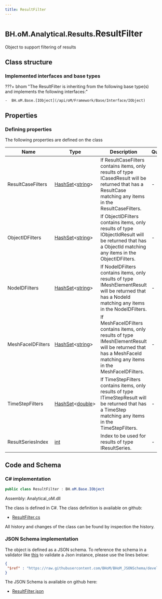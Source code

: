 ```yaml
---
title: ResultFilter
---
```


# <small>BH.oM.Analytical.Results.</small>**ResultFilter**

Object to support filtering of results

## Class structure

### Implemented interfaces and base types

???+ bhom "The ResultFilter is inheriting from the following base type(s) and implements the following interfaces:"

    -  BH.oM.Base.[IObject](/api/oM/Framework/Base/Interface/IObject)


## Properties



### Defining properties

The following properties are defined on the class

| Name             | Type             | Description      | Quantity         |
|------------------|------------------|------------------|------------------|
| ResultCaseFilters | [HashSet](https://learn.microsoft.com/en-us/dotnet/api/System.Collections.Generic.HashSet-1?view=netstandard-2.0)&lt;[string](https://learn.microsoft.com/en-us/dotnet/api/System.String?view=netstandard-2.0)&gt; | If ResultCaseFilters contains items, only results of type ICasedResult will be returned that has a ResultCase matching any items in the ResultCaseFilters. | - |
| ObjectIDFilters | [HashSet](https://learn.microsoft.com/en-us/dotnet/api/System.Collections.Generic.HashSet-1?view=netstandard-2.0)&lt;[string](https://learn.microsoft.com/en-us/dotnet/api/System.String?view=netstandard-2.0)&gt; | If ObjectIDFilters contains items, only results of type IObjectIdResult will be returned that has a ObjectId matching any items in the ObjectIDFilters. | - |
| NodeIDFilters | [HashSet](https://learn.microsoft.com/en-us/dotnet/api/System.Collections.Generic.HashSet-1?view=netstandard-2.0)&lt;[string](https://learn.microsoft.com/en-us/dotnet/api/System.String?view=netstandard-2.0)&gt; | If NodeIDFilters contains items, only results of type IMeshElementResult will be returned that has a NodeId matching any items in the NodeIDFilters. | - |
| MeshFaceIDFilters | [HashSet](https://learn.microsoft.com/en-us/dotnet/api/System.Collections.Generic.HashSet-1?view=netstandard-2.0)&lt;[string](https://learn.microsoft.com/en-us/dotnet/api/System.String?view=netstandard-2.0)&gt; | If MeshFaceIDFilters contains items, only results of type IMeshElementResult will be returned that has a MeshFaceId matching any items in the MeshFaceIDFilters. | - |
| TimeStepFilters | [HashSet](https://learn.microsoft.com/en-us/dotnet/api/System.Collections.Generic.HashSet-1?view=netstandard-2.0)&lt;[double](https://learn.microsoft.com/en-us/dotnet/api/System.Double?view=netstandard-2.0)&gt; | If TimeStepFilters contains items, only results of type ITimeStepResult will be returned that has a TimeStep matching any items in the TimeStepFilters. | - |
| ResultSeriesIndex | [int](https://learn.microsoft.com/en-us/dotnet/api/System.Int32?view=netstandard-2.0) | Index to be used for results of type IResultSeries. | - |


## Code and Schema

### C# implementation

``` C# title="C#"
public class ResultFilter : BH.oM.Base.IObject
```

Assembly: Analytical_oM.dll

The class is defined in C#. The class definition is available on github:

- [ResultFilter.cs](https://github.com/BHoM/BHoM/blob/develop/Analytical_oM/Results\ResultFilter.cs)

All history and changes of the class can be found by inspection the history.
### JSON Schema implementation

The object is defined as a JSON schema. To reference the schema in a validator like [this](https://www.jsonschemavalidator.net/) to validate a Json instance, please use the lines below:

``` json title="JSON Schema"
{
 "$ref" : "https://raw.githubusercontent.com/BHoM/BHoM_JSONSchema/develop/Analytical_oM/Results/ResultFilter.json"
}
```

The JSON Schema is available on github here:

- [ResultFilter.json](https://github.com/BHoM/BHoM_JSONSchema/blob/develop/Analytical_oM/Results/ResultFilter.json)
